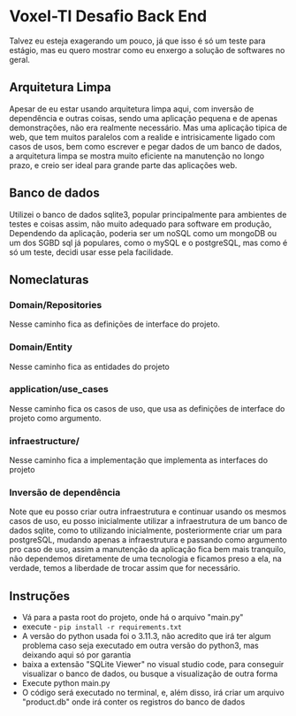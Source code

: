 #  Voxel-TI Desafio Back End
Talvez eu esteja exagerando um pouco, já que isso é só um teste para estágio, mas eu quero mostrar como eu enxergo a solução de softwares no geral.

## Arquitetura Limpa
Apesar de eu estar usando arquitetura limpa aqui, com inversão de dependência e outras coisas, sendo uma aplicação pequena e de apenas demonstrações, não era realmente necessário. Mas uma aplicação tipica de web, que tem muitos paralelos com a realide e intrisicamente ligado com casos de usos, bem como escrever e pegar dados de um banco de dados, a arquitetura limpa se mostra muito eficiente na manutenção no longo prazo, e creio ser ideal para grande parte das aplicações web.

## Banco de dados
Utilizei o banco de dados sqlite3, popular principalmente para ambientes de testes e coisas assim, não muito adequado para software em produção, Dependendo da aplicação, poderia ser um noSQL como um mongoDB ou um dos SGBD sql já populares, como o mySQL e o postgreSQL, mas como é só um teste, decidi usar esse pela facilidade.

## Nomeclaturas
### Domain/Repositories
Nesse caminho fica as definições de interface do projeto.
### Domain/Entity
Nesse caminho fica as entidades do projeto
### application/use_cases
Nesse caminho fica os casos de uso, que usa as definições de interface do projeto como argumento.
### infraestructure/
Nesse caminho fica a implementação que implementa as interfaces do projeto

### Inversão de dependência
Note que eu posso criar outra infraestrutura e continuar usando os mesmos casos de uso, eu posso inicialmente utilizar a infraestrutura de um banco de dados sqlite, como to utilizando inicialmente, posteriormente criar um para postgreSQL, mudando apenas a infraestrutura e passando como argumento pro caso de uso, assim a manutenção da aplicação fica bem mais tranquilo, não dependemos diretamente de uma tecnologia e ficamos preso a ela, na verdade, temos a liberdade de trocar assim que for necessário.


## Instruções
- Vá para a pasta root do projeto, onde há o arquivo "main.py"
- execute - ```pip install -r requirements.txt```
- A versão do python usada foi o 3.11.3, não acredito que irá ter algum problema caso seja executado em outra versão do python3, mas deixando aqui só por garantia
- baixa a extensão "SQLite Viewer" no visual studio code, para conseguir visualizar o banco de dados, ou busque a visualização de outra forma
- Execute python main.py
- O código será executado no terminal, e, além disso, irá criar um arquivo "product.db" onde irá conter os registros do banco de dados
